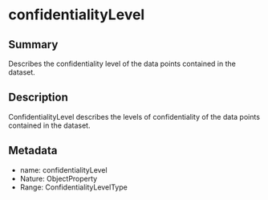 <!-- Automatically generated by spec-parser v2.0.0 on 2023-12-27T15:02:03.969017+00:00 -->
<!-- SPDX-License-Identifier: Community-Spec-1.0 -->

# confidentialityLevel

## Summary

Describes the confidentiality level of the data points contained in the dataset.


## Description

ConfidentialityLevel describes the levels of confidentiality of the data points contained in the dataset.


## Metadata

- name: confidentialityLevel
- Nature: ObjectProperty
- Range: ConfidentialityLevelType




